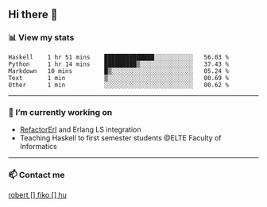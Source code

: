 ## Hi there 👋

### 📊 View my stats

<!--START_SECTION:waka-->
```text
Haskell    1 hr 51 mins    ██████████████░░░░░░░░░░░   56.03 % 
Python     1 hr 14 mins    █████████▒░░░░░░░░░░░░░░░   37.43 % 
Markdown   10 mins         █▒░░░░░░░░░░░░░░░░░░░░░░░   05.24 % 
Text       1 min           ▒░░░░░░░░░░░░░░░░░░░░░░░░   00.69 % 
Other      1 min           ░░░░░░░░░░░░░░░░░░░░░░░░░   00.62 % 
```
<!--END_SECTION:waka-->


---

### 🔭 I’m currently working on
- [RefactorErl](https://plc.inf.elte.hu/erlang/) and Erlang LS integration
- Teaching Haskell to first semester students @ELTE Faculty of Informatics

---



### 📫 Contact me
[robert [] fiko [] hu](mailto:robert@fiko.hu)



<!--
**robertfiko/robertfiko** is a ✨ _special_ ✨ repository because its `README.md` (this file) appears on your GitHub profile.

Here are some ideas to get you started:

- 🔭 I’m currently working on ...
- 🌱 I’m currently learning ...
- 👯 I’m looking to collaborate on ...
- 🤔 I’m looking for help with ...
- 💬 Ask me about ...
- 📫 How to reach me: ...
- 😄 Pronouns: ...
- ⚡ Fun fact: ...
-->
